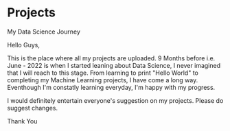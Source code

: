 # Projects
My Data Science Journey

Hello Guys,

This is the place where all my projects are uploaded. 9 Months before i.e. June - 2022 is when I started leaning about Data Science, 
I never imagined that I will reach to this stage. 
From learning to print "Hello World" to completing my Machine Learning projects, I have come a long way. Eventhough I'm constatly learning everyday, I'm happy with my progress.

I would definitely entertain everyone's suggestion on my projects. Please do suggest changes.

Thank You
